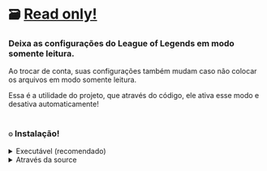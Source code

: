 # `🗃️` [Read only!](https://github.com/controlado/read-only)

### Deixa as configurações do League of Legends em modo somente leitura.

Ao trocar de conta, suas configurações também mudam caso não colocar os arquivos em modo somente leitura.

Essa é a utilidade do projeto, que através do código, ele ativa esse modo e desativa automaticamente!

#

### `⚙️` Instalação!

<details>
    <summary> Executável (recomendado) </summary>

[Clique e baixe a última versão disponível](https://github.com/controlado/read-only/releases)

</details>

<details>
    <summary> Através da source </summary>
    
```
git clone https://github.com/controlado/read-only.git
```
    
```
python -3.11 ./source/main.py
```

</details>